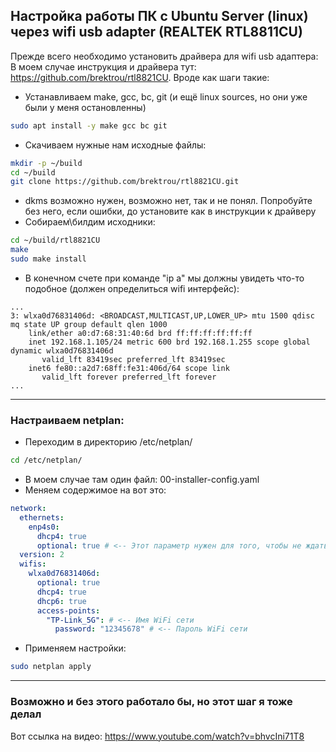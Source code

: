 ## Настройка работы ПК с Ubuntu Server (linux) через wifi usb adapter (REALTEK RTL8811CU)

Прежде всего необходимо установить драйвера для wifi usb адаптера:
В моем случае инструкция и драйвера тут: https://github.com/brektrou/rtl8821CU.
Вроде как шаги такие:

- Устанавливаем make, gcc, bc, git (и ещё linux sources, но они уже были у меня остановленны)

```bash
sudo apt install -y make gcc bc git
```

- Скачиваем нужные нам исходные файлы:

```bash
mkdir -p ~/build
cd ~/build
git clone https://github.com/brektrou/rtl8821CU.git
```

- dkms возможно нужен, возможно нет, так и не понял. Попробуйте без него, если ошибки, до установите как в инструкции к драйверу
- Собираем\билдим исходники:

```bash
cd ~/build/rtl8821CU
make
sudo make install
```

- В конечном счете при команде "ip a" мы должны увидеть что-то подобное (должен определиться wifi интерфейс):

```
...
3: wlxa0d76831406d: <BROADCAST,MULTICAST,UP,LOWER_UP> mtu 1500 qdisc mq state UP group default qlen 1000
    link/ether a0:d7:68:31:40:6d brd ff:ff:ff:ff:ff:ff
    inet 192.168.1.105/24 metric 600 brd 192.168.1.255 scope global dynamic wlxa0d76831406d
       valid_lft 83419sec preferred_lft 83419sec
    inet6 fe80::a2d7:68ff:fe31:406d/64 scope link
       valid_lft forever preferred_lft forever
...
```

---

### Настраиваем netplan:

- Переходим в директорию /etc/netplan/

```bash
cd /etc/netplan/
```

- В моем случае там один файл: 00-installer-config.yaml
- Меняем содержимое на вот это:

```yaml
network:
  ethernets:
    enp4s0:
      dhcp4: true
      optional: true # <-- Этот параметр нужен для того, чтобы не ждать несколько минут при включении, если вдруг у нас нет воткнутого Ethetnet кабеля и интернет не фурычит
  version: 2
  wifis:
    wlxa0d76831406d:
      optional: true
      dhcp4: true
      dhcp6: true
      access-points:
        "TP-Link_5G": # <-- Имя WiFi сети
          password: "12345678" # <-- Пароль WiFi сети
```

- Применяем настройки:

```bash
sudo netplan apply
```

---

### Возможно и без этого работало бы, но этот шаг я тоже делал

Вот ссылка на видео: https://www.youtube.com/watch?v=bhvcIni71T8
